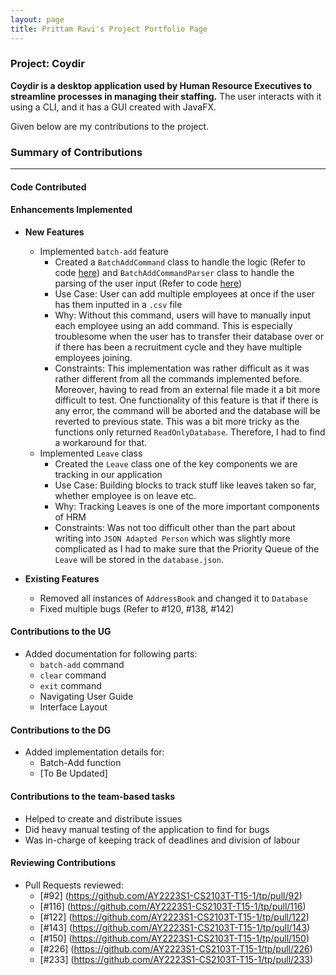 ```yaml
---
layout: page
title: Prittam Ravi's Project Portfolio Page
---
```


### Project: Coydir

**Coydir is a desktop application used by Human Resource Executives to streamline processes in managing their staffing.** The user interacts with it using a CLI, and it has a GUI created with JavaFX.

Given below are my contributions to the project.

### Summary of Contributions

---

#### Code Contributed

#### Enhancements Implemented
* **New Features**
  * Implemented `batch-add` feature
    * Created a `BatchAddCommand` class to handle the logic (Refer to code [here](https://github.com/AY2223S1-CS2103T-T15-1/tp/blob/master/src/main/java/coydir/logic/commands/BatchAddCommand.java)) 
    and `BatchAddCommandParser` class to handle the parsing of the user input (Refer to code [here](https://github.com/AY2223S1-CS2103T-T15-1/tp/blob/master/src/main/java/coydir/logic/parser/BatchAddCommandParser.java))
    * Use Case: User can add multiple employees at once if the user has them inputted in a `.csv` file
    * Why: Without this command, users will have to manually input each employee using an add command. 
    This is especially troublesome when the user has to transfer their database over or if there has been a 
    recruitment cycle and they have multiple employees joining.
    * Constraints: This implementation was rather difficult as it was rather different from all the commands 
    implemented before. Moreover, having to read from an external file made it a bit more difficult to test. 
    One functionality of this feature is that if there is any error, the command will be aborted 
    and the database will be reverted to previous state. This was a bit more tricky as the functions 
    only returned `ReadOnlyDatabase`. Therefore, I had to find a workaround for that.
  * Implemented `Leave` class
    * Created the `Leave` class one of the key components we are tracking in our application
    * Use Case: Building blocks to track stuff like leaves taken so far, whether employee is on leave etc.
    * Why: Tracking Leaves is one of the more important components of HRM
    * Constraints: Was not too difficult other than the part about writing into `JSON Adapted Person` 
     which was slightly more complicated as I had to make sure that the Priority Queue of the `Leave` will 
    be stored in the `database.json`.
  

* **Existing Features**
  * Removed all instances of `AddressBook` and changed it to `Database`
  * Fixed multiple bugs (Refer to #120, #138, #142)

#### Contributions to the UG 
* Added documentation for following parts:
  * `batch-add` command
  * `clear` command
  * `exit` command
  * Navigating User Guide
  * Interface Layout

#### Contributions to the DG
* Added implementation details for:
  * Batch-Add function
  * [To Be Updated]

#### Contributions to the team-based tasks
* Helped to create and distribute issues 
* Did heavy manual testing of the application to find for bugs
* Was in-charge of keeping track of deadlines and division of labour

#### Reviewing Contributions
* Pull Requests reviewed:
  * [#92] (https://github.com/AY2223S1-CS2103T-T15-1/tp/pull/92)
  * [#116] (https://github.com/AY2223S1-CS2103T-T15-1/tp/pull/116)
  * [#122] (https://github.com/AY2223S1-CS2103T-T15-1/tp/pull/122)
  * [#143] (https://github.com/AY2223S1-CS2103T-T15-1/tp/pull/143)
  * [#150] (https://github.com/AY2223S1-CS2103T-T15-1/tp/pull/150)
  * [#226] (https://github.com/AY2223S1-CS2103T-T15-1/tp/pull/226)
  * [#233] (https://github.com/AY2223S1-CS2103T-T15-1/tp/pull/233)

